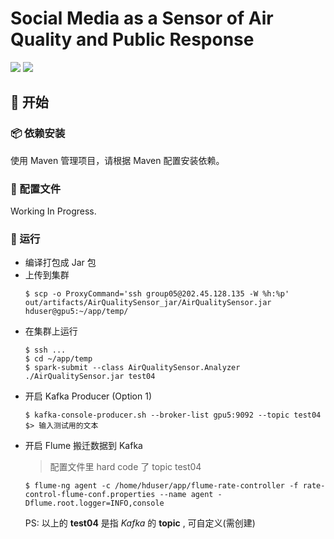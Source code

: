 # Social Media as a Sensor of Air Quality and Public Response

![](https://img.shields.io/badge/Spark-2.4.0-brightgreen.svg?style=flat-square) ![](https://img.shields.io/badge/scala-2.11-brightgreen.svg?style=flat-square)

## :rocket: 开始

### :package: 依赖安装

使用 Maven 管理项目，请根据 Maven 配置安装依赖。

### :hammer: 配置文件

Working In Progress.

### :beer: 运行

- 编译打包成 Jar 包
- 上传到集群
    ```shell
    $ scp -o ProxyCommand='ssh group05@202.45.128.135 -W %h:%p' out/artifacts/AirQualitySensor_jar/AirQualitySensor.jar hduser@gpu5:~/app/temp/
    ```
- 在集群上运行
    ```shell
    $ ssh ...
    $ cd ~/app/temp
    $ spark-submit --class AirQualitySensor.Analyzer ./AirQualitySensor.jar test04
    ```
- 开启 Kafka Producer (Option 1)
    ```shell
    $ kafka-console-producer.sh --broker-list gpu5:9092 --topic test04
    $> 输入测试用的文本
    ```
- 开启 Flume 搬迁数据到 Kafka
    > 配置文件里 hard code 了 topic test04
    ```shell
    $ flume-ng agent -c /home/hduser/app/flume-rate-controller -f rate-control-flume-conf.properties --name agent -Dflume.root.logger=INFO,console
    ```
    PS: 以上的 **test04** 是指 *Kafka* 的 **topic** , 可自定义(需创建)